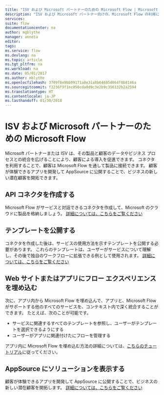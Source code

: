 ```yaml
---
title: "ISV および Microsoft パートナーのための Microsoft Flow | Microsoft Docs"
description: "ISV および Microsoft パートナー向けの、Microsoft Flow の利用に関する概要です。"
services: 
suite: flow
documentationcenter: na
author: mgblythe
manager: anneta
editor: 
tags: 
ms.service: flow
ms.devlang: na
ms.topic: article
ms.tgt_pltfrm: na
ms.workload: na
ms.date: 05/01/2017
ms.author: mblythe
ms.openlocfilehash: 3709f8e9bb09171a8e31a8b64695d064f0b8146a
ms.sourcegitcommit: f3236f9f1ec050cda0d9c3e2b9c356132b2a2594
ms.translationtype: HT
ms.contentlocale: ja-JP
ms.lasthandoff: 01/30/2018
---
```

# <a name="microsoft-flow-for-isvs-and-microsoft-partners"></a>ISV および Microsoft パートナーのための Microsoft Flow
Microsoft パートナーまたは ISV は、その製品と顧客のデータやビジネス プロセスとの統合を広げることにより、顧客による導入を促進できます。 コネクタを利用することで、顧客は Microsoft Flow を通して製品に接続できます。 顧客が体験できるアプリを開発して AppSource に公開することで、ビジネスの新しい潜在顧客を開拓できます。

## <a name="build-an-api-connector"></a>API コネクタを作成する
Microsoft Flow がサービスと対話できるコネクタを作成して、Microsoft のクラウドに製品を格納しましょう。 [詳細については、こちらをご覧ください](api-connector-overview.md)

## <a name="publish-templates"></a>テンプレートを公開する
コネクタを作成した後は、サービスの使用方法を示すテンプレートを公開する必要があります。 これらのテンプレートは、ユーザーがサービスについて理解し、その後で独自のワークフローに拡張できる例として使用されます。 [詳細については、こちらをご覧ください](publish-a-template.md)

## <a name="embed-the-flow-experience-in-your-website-or-app"></a>Web サイトまたはアプリにフロー エクスペリエンスを埋め込む
次に、アプリ内から Microsoft Flow を埋め込んで、アプリと、Microsoft Flow がサポートする他のすべてのサービスを、コンテキスト内で深く統合することができます。 たとえば、次のことが可能です。

* サービスに関連するすべてのテンプレートを参照し、ユーザーがテンプレートを選択できるようにする
* ユーザーがアプリに関連付けたにフローを管理する

アプリ内に Microsoft Flow を埋め込む方法の詳細については、[こちらのチュートリアル](embed-flow-dev.md)に従ってください。

## <a name="list-your-solution-on-appsource"></a>AppSource にソリューションを表示する
顧客が体験できるアプリを開発して AppSource に公開することで、ビジネスの新しい潜在顧客を開拓します。 [詳細については、こちらをご覧ください](dev-appsource-test-drive.md)

